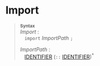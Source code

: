 # Import

> **<sup>Syntax</sup>**\
> _Import_ :\
> &nbsp;&nbsp; `import` _ImportPath_ `;`
> 
> _ImportPath_ :\
> &nbsp;&nbsp; [IDENTIFIER] (`::` [IDENTIFIER])<sup>\*</sup>

[IDENTIFIER]: ./identifier.md

